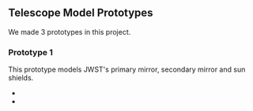 ## Telescope Model Prototypes

We made 3 prototypes in this project.

### Prototype 1

This prototype models JWST's primary mirror, secondary mirror and sun shields. 



-
-
